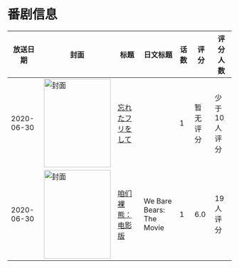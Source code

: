# 番剧信息

|放送日期|封面|标题|日文标题|话数|评分|评分人数|
|---|---|---|---|---|---|---|
|2020-06-30|<img src="//lain.bgm.tv/pic/cover/c/d0/0e/309635_s6M4k.jpg" alt="封面" style="width:150px;height:200px;object-fit:cover;">|[忘れたフリをして](https://bangumi.tv/subject/309635)||1|暂无评分|少于10人评分|
|2020-06-30|<img src="//lain.bgm.tv/pic/cover/c/01/b4/309860_0lo2L.jpg" alt="封面" style="width:150px;height:200px;object-fit:cover;">|[咱们裸熊：电影版](https://bangumi.tv/subject/309860)|We Bare Bears: The Movie|1|6.0|19人评分|

